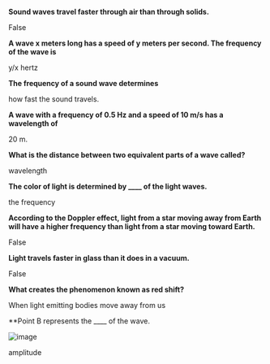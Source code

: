**Sound waves travel faster through air than through solids.**

False

**A wave x meters long has a speed of y meters per second. The frequency of the wave is**

y/x hertz

**The frequency of a sound wave determines**

how fast the sound travels.

**A wave with a frequency of 0.5 Hz and a speed of 10 m/s has a wavelength of**

20 m.

**What is the distance between two equivalent parts of a wave called?**

wavelength

**The color of light is determined by ____ of the light waves.**

the frequency

**According to the Doppler effect, light from a star moving away from Earth will have a higher frequency than light from a star moving toward Earth.**

False

**Light travels faster in glass than it does in a vacuum.**

False

**What creates the phenomenon known as red shift?**

When light emitting bodies move away from us

**Point B represents the ____ of the wave.

![image](http://media.education2020.com/evresources/1114-05-01-02/es003-1.jpg)

amplitude
